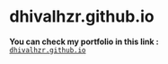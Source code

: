 # dhivalhzr.github.io

**You can check my portfolio in this link :**<br>
[`dhivalhzr.github.io`](https://dhivalhzr.github.io)
